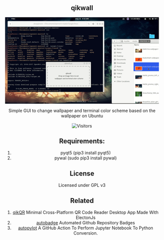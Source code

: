 <div align=center>
                  <p align=center> <h2 align=center>qikwall</h2></p>
  <p align=center><img src="./qikwall.gif" align=center></p>

<p align=center> Simple GUI to change wallpaper and terminal color scheme based on the wallpaper on Ubuntu</p>
<p align=center>                           
  <img align=center  src="https://visitor-badge.laobi.icu/badge?page_id=deep5050.qikwall" alt="Visitors">                     
</p>

<div>

## Requirements:
1. pyqt5 (pip3 install pyqt5)
2. pywal (sudo pip3 install pywal)

## License
Licensed under GPL v3

## Related 
1. [qikQR](github.com/deep5050/qikQR) Minimal Cross-Platform QR Code Reader Desktop App Made With ElectonJs
2. [autobadge](github.com/deep5050/autobadge) Automated Github Repository Badges
3. [autopylot](github.com/deep5050/autopy-lot) A GitHub Action To Perform Jupyter Notebook To Python Conversion.
